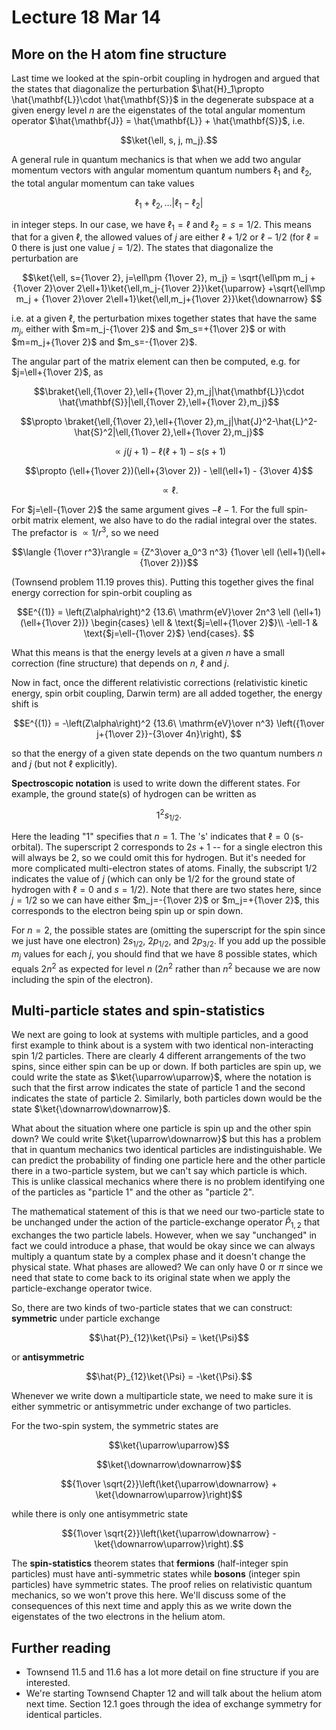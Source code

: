 # Lecture 18 Mar 14

## More on the H atom fine structure

Last time we looked at the spin-orbit coupling in hydrogen and argued that the states that diagonalize the perturbation $\hat{H}_1\propto \hat{\mathbf{L}}\cdot \hat{\mathbf{S}}$ in the degenerate subspace at a given energy level $n$ are the eigenstates of the total angular momentum operator $\hat{\mathbf{J}} = \hat{\mathbf{L}} + \hat{\mathbf{S}}$, i.e.

$$\ket{\ell, s, j, m_j}.$$

A general rule in quantum mechanics is that when we add two angular momentum vectors with angular momentum quantum numbers $\ell_1$ and $\ell_2$, the total angular momentum can take values 

$$\ell_1+\ell_2, \dots |\ell_1-\ell_2|$$

in integer steps. In our case, we have $\ell_1=\ell$ and $\ell_2=s=1/2$. This means that for a given $\ell$, the allowed values of $j$ are either $\ell+1/2$ or $\ell-1/2$ (for $\ell=0$ there is just one value $j=1/2$). The states that diagonalize the perturbation are

$$\ket{\ell, s={1\over 2}, j=\ell\pm {1\over 2}, m_j} = \sqrt{\ell\pm m_j + {1\over 2}\over 2\ell+1}\ket{\ell,m_j-{1\over 2}}\ket{\uparrow} +\sqrt{\ell\mp m_j + {1\over 2}\over 2\ell+1}\ket{\ell,m_j+{1\over 2}}\ket{\downarrow} $$

i.e. at a given $\ell$, the perturbation mixes together states that have the same $m_j$, either with $m=m_j-{1\over 2}$ and $m_s=+{1\over 2}$ or with $m=m_j+{1\over 2}$ and $m_s=-{1\over 2}$.

The angular part of the matrix element can then be computed, e.g. for $j=\ell+{1\over 2}$, as

$$\braket{\ell,{1\over 2},\ell+{1\over 2},m_j|\hat{\mathbf{L}}\cdot \hat{\mathbf{S}}|\ell,{1\over 2},\ell+{1\over 2},m_j}$$

$$\propto \braket{\ell,{1\over 2},\ell+{1\over 2},m_j|\hat{J}^2-\hat{L}^2-\hat{S}^2|\ell,{1\over 2},\ell+{1\over 2},m_j}$$

$$\propto j(j+1)-\ell(\ell+1)-s(s+1)$$

$$\propto (\ell+{1\over 2})(\ell+{3\over 2}) - \ell(\ell+1) - {3\over 4}$$

$$\propto \ell.$$

For $j=\ell-{1\over 2}$ the same argument gives $-\ell-1$. For the full spin-orbit matrix element, we also have to do the radial integral over the states. The prefactor is $\propto 1/r^3$, so we need

$$\langle {1\over r^3}\rangle = {Z^3\over a_0^3 n^3} {1\over \ell (\ell+1)(\ell+{1\over 2})}$$

(Townsend problem 11.19 proves this). Putting this together gives the final energy correction for spin-orbit coupling as 

$$E^{(1)} = \left(Z\alpha\right)^2 {13.6\ \mathrm{eV}\over 2n^3 \ell (\ell+1)(\ell+{1\over 2})} \begin{cases}
\ell  & \text{$j=\ell+{1\over 2}$}\\
-\ell-1 & \text{$j=\ell-{1\over 2}$}
\end{cases}.
$$

What this means is that the energy levels at a given $n$ have a small correction (fine structure) that depends on $n$, $\ell$ and $j$. 

Now in fact, once the different relativistic corrections (relativistic kinetic energy, spin orbit coupling, Darwin term) are all added together, the energy shift is

$$E^{(1)} = -\left(Z\alpha\right)^2 {13.6\ \mathrm{eV}\over n^3} \left({1\over j+{1\over 2}}-{3\over 4n}\right),
$$

so that the energy of a given state depends on the two quantum numbers $n$ and $j$ (but not $\ell$ explicitly).

**Spectroscopic notation** is used to write down the different states. For example, the ground state(s) of hydrogen can be written as 

$$1^2s_{1/2}.$$

Here the leading "1" specifies that $n=1$. The 's' indicates that $\ell=0$ (s-orbital). The superscript 2 corresponds to $2s+1$ -- for a single electron this will always be 2, so we could  omit this for hydrogen. But it's needed for more complicated multi-electron states of atoms. Finally, the subscript $1/2$ indicates the value of $j$ (which can only be 1/2 for the ground state of hydrogen with $\ell=0$ and $s=1/2$). Note that there are two states here, since $j=1/2$ so we can have either $m_j=-{1\over 2}$ or $m_j=+{1\over 2}$, this corresponds to the electron being spin up or spin down.

For $n=2$, the possible states are (omitting the superscript for the spin since we just have one electron) $2s_{1/2}$, $2p_{1/2}$, and $2p_{3/2}$.  If you add up the possible $m_j$ values for each $j$, you should find that we have 8 possible states, which equals $2n^2$ as expected for level $n$ ($2n^2$ rather than $n^2$ because we are now including the spin of the electron).

## Multi-particle states and spin-statistics

We next are going to look at systems with multiple particles, and a good first example to think about is a system with two identical non-interacting spin 1/2 particles. There are clearly 4 different arrangements of the two spins, since either spin can be up or down. If both particles are spin up, we could write the state as $\ket{\uparrow\uparrow}$, where the notation is such that the first arrow indicates the state of particle 1 and the second indicates the state of particle 2. Similarly, both particles down would be the state $\ket{\downarrow\downarrow}$. 

What about the situation where one particle is spin up and the other spin down? We could write $\ket{\uparrow\downarrow}$ but this has a problem that in quantum mechanics two identical particles are indistinguishable. We can predict the probability of finding one particle here and the other particle there in a two-particle system, but we can't say which particle is which. This is unlike classical mechanics where there is no problem identifying one of the particles as "particle 1" and the other as "particle 2".

The mathematical statement of this is that we need our two-particle state to be unchanged under the action of the particle-exchange operator $\hat{P}_{1,2}$ that exchanges the two particle labels. However, when we say "unchanged" in fact we could introduce a phase, that would be okay since we can always multiply a quantum state by a complex phase and it doesn't change the physical state. What phases are allowed? We can only have 0 or $\pi$ since we need that state to come back to its original state when we apply the particle-exchange operator twice. 

So, there are two kinds of two-particle states that we can construct: **symmetric** under particle exchange

$$\hat{P}_{12}\ket{\Psi} = \ket{\Psi}$$

or **antisymmetric** 

$$\hat{P}_{12}\ket{\Psi} = -\ket{\Psi}.$$

Whenever we write down a multiparticle state, we need to make sure it is either symmetric or antisymmetric under exchange of two particles.

For the two-spin system, the symmetric states are

$$\ket{\uparrow\uparrow}$$

$$\ket{\downarrow\downarrow}$$

$${1\over \sqrt{2}}\left(\ket{\uparrow\downarrow} + \ket{\downarrow\uparrow}\right)$$

while there is only one antisymmetric state

$${1\over \sqrt{2}}\left(\ket{\uparrow\downarrow} - \ket{\downarrow\uparrow}\right).$$

The **spin-statistics** theorem states that **fermions** (half-integer spin particles) must have anti-symmetric states while **bosons** (integer spin particles) have symmetric states. The proof relies on relativistic quantum mechanics, so we won't prove this here. We'll discuss some of the consequences of this next time and apply this as we write down the eigenstates of the two electrons in the helium atom.


## Further reading

- Townsend 11.5 and 11.6 has a lot more detail on fine structure if you are interested.
- We're starting Townsend Chapter 12 and will talk about the helium atom next time. Section 12.1 goes through the idea of exchange symmetry for identical particles.

